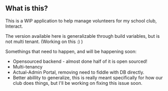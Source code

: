 ## What is this?

This is a WIP application to help manage volunteers for my school club, Interact. 


The version available here is generalizable through build variables, but is not multi tenant. (Working on this :) ) 

Somethings that need to happen, and will be happening soon: 
* Opensourced backend - almost done half of it is open sourced!
* Multi-tenancy
* Actual-Admin Portal, removing need to fiddle with DB directly.
* Better abillity to generalize, this is really meant specifically for how our club does things, but I'll be working on fixing this issue soon.

